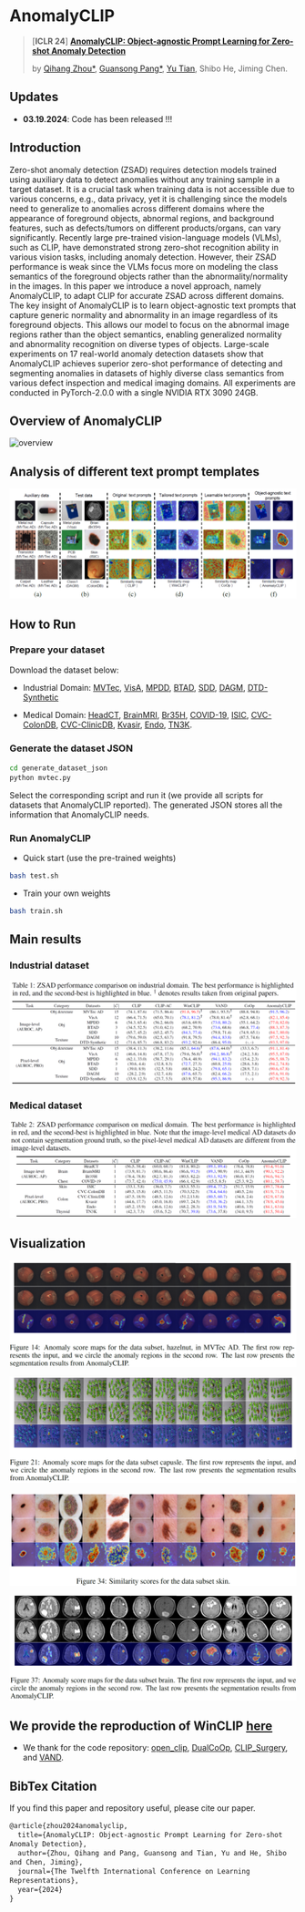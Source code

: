 # AnomalyCLIP 
> [**ICLR 24**] [**AnomalyCLIP: Object-agnostic Prompt Learning for Zero-shot Anomaly Detection**](https://arxiv.org/pdf/2310.18961.pdf)
>
> by [Qihang Zhou*](), [Guansong Pang*](https://www.guansongpang.com/),  [Yu Tian](https://yutianyt.com/), Shibo He, Jiming Chen.


## Updates

- **03.19.2024**: Code has been released !!!

## Introduction 
Zero-shot anomaly detection (ZSAD) requires detection models trained using auxiliary data to detect anomalies without any training sample in a target dataset. It is a crucial task when training data is not accessible due to various concerns, e.g., data privacy, yet it is challenging since the models need to generalize to anomalies across different domains where the appearance of foreground objects, abnormal regions, and background features, such as defects/tumors on different products/organs, can vary significantly. Recently large pre-trained vision-language models (VLMs), such as CLIP,
have demonstrated strong zero-shot recognition ability in various vision tasks, including anomaly detection. However, their ZSAD performance is weak since the VLMs focus more on modeling the class semantics of the foreground objects rather than the abnormality/normality in the images.
In this paper we introduce a novel approach, namely AnomalyCLIP, to adapt CLIP for accurate ZSAD across different domains. The key insight of AnomalyCLIP is to learn object-agnostic text prompts that capture generic normality and abnormality in an image regardless of its foreground objects. This allows our model to focus on the abnormal image regions rather than the object semantics, enabling generalized normality and abnormality recognition on diverse types of objects. Large-scale experiments on 17 real-world anomaly detection datasets show that AnomalyCLIP achieves superior zero-shot performance of detecting and segmenting anomalies in datasets of highly diverse class semantics from various defect inspection and medical imaging domains. All experiments are conducted in PyTorch-2.0.0 with a single NVIDIA RTX 3090 24GB. 

## Overview of AnomalyCLIP
![overview](https://github.com/zqhang/AnomalyCLIP/assets/19222962/4ec3e5fc-9570-41f7-8067-6e7a515841be)


## Analysis of different text prompt templates
![analysis](./assets/analysis.png) 


## How to Run
### Prepare your dataset
Download the dataset below:

* Industrial Domain:
[MVTec](https://www.mvtec.com/company/research/datasets/mvtec-ad), [VisA](https://github.com/amazon-science/spot-diff), [MPDD](https://github.com/stepanje/MPDD), [BTAD](http://avires.dimi.uniud.it/papers/btad/btad.zip), [SDD](https://www.vicos.si/resources/kolektorsdd/), [DAGM](https://www.kaggle.com/datasets/mhskjelvareid/dagm-2007-competition-dataset-optical-inspection), [DTD-Synthetic](https://drive.google.com/drive/folders/10OyPzvI3H6llCZBxKxFlKWt1Pw1tkMK1)

* Medical Domain:
[HeadCT](https://www.kaggle.com/datasets/felipekitamura/head-ct-hemorrhage), [BrainMRI](https://www.kaggle.com/datasets/navoneel/brain-mri-images-for-brain-tumor-detection), [Br35H](https://www.kaggle.com/datasets/ahmedhamada0/brain-tumor-detection), [COVID-19](https://www.kaggle.com/datasets/tawsifurrahman/covid19-radiography-database), [ISIC](https://isic-challenge-data.s3.amazonaws.com/2016/ISBI2016_ISIC_Part1_Test_Data.zip), [CVC-ColonDB](https://figshare.com/articles/figure/Polyp_DataSet_zip/21221579), [CVC-ClinicDB](https://figshare.com/articles/figure/Polyp_DataSet_zip/21221579), [Kvasir](https://figshare.com/articles/figure/Polyp_DataSet_zip/21221579), [Endo](https://drive.google.com/file/d/1LNpLkv5ZlEUzr_RPN5rdOHaqk0SkZa3m/view), [TN3K](https://github.com/haifangong/TRFE-Net-for-thyroid-nodule-segmentation?tab=readme-ov-file).

### Generate the dataset JSON
```bash
cd generate_dataset_json
python mvtec.py
```
Select the corresponding script and run it (we provide all scripts for datasets that AnomalyCLIP reported). The generated JSON stores all the information that AnomalyCLIP needs.

### Run AnomalyCLIP
* Quick start (use the pre-trained weights)
```bash
bash test.sh
```
  
* Train your own weights
```bash
bash train.sh
```


## Main results

### Industrial dataset
![industrial](./assets/Industrial.png) 


### Medical dataset
![medical](./assets/medical.png) 


## Visualization

![hazelnut](./assets/hazelnut.png) 

![capusle](./assets/capusle.png) 

![skin](./assets/skin.png) 

![brain](./assets/brain.png) 


## We provide the reproduction of WinCLIP [here](https://github.com/zqhang/WinCLIP-pytorch)


* We thank for the code repository: [open_clip](https://github.com/mlfoundations/open_clip), [DualCoOp](https://github.com/sunxm2357/DualCoOp), [CLIP_Surgery](https://github.com/xmed-lab/CLIP_Surgery), and [VAND](https://github.com/ByChelsea/VAND-APRIL-GAN/tree/master).

## BibTex Citation

If you find this paper and repository useful, please cite our paper.

```
@article{zhou2024anomalyclip,
  title={AnomalyCLIP: Object-agnostic Prompt Learning for Zero-shot Anomaly Detection},
  author={Zhou, Qihang and Pang, Guansong and Tian, Yu and He, Shibo and Chen, Jiming},
  journal={The Twelfth International Conference on Learning Representations},
  year={2024}
}
```
